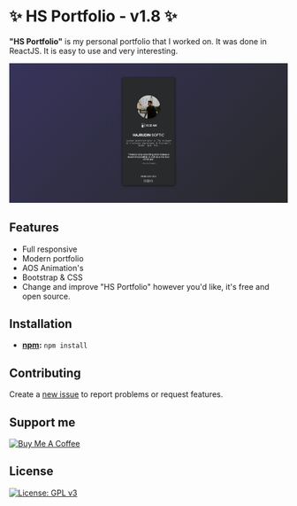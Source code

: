 # ✨ **HS Portfolio - v1.8** ✨

**"HS Portfolio"** is my personal portfolio that I worked on. It was done in ReactJS. It is easy to use and very interesting.

![Screenshot 1](https://github.com/dajnox/portfolio-reactjs/blob/main/Screenshot_1.png?raw=true)

## Features

- Full responsive
- Modern portfolio
- AOS Animation's
- Bootstrap & CSS
- Change and improve "HS Portfolio" however you'd like, it's free and open source.

## Installation

- **[npm](https://www.npmjs.com/):** `npm install`

## Contributing

Create a [new issue](https://github.com/dajnox/portfolio-reactjs/issues/new) to report problems or request features. 

## Support me

[![Buy Me A Coffee](https://cdn.buymeacoffee.com/buttons/v2/default-yellow.png)](https://www.buymeacoffee.com/hajrudinsoftic)

## License

[![License: GPL v3](https://img.shields.io/badge/License-GPLv3-blue.svg)](https://www.gnu.org/licenses/gpl-3.0)

